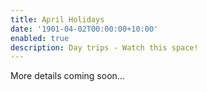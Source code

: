 ```yaml
---
title: April Holidays
date: '1901-04-02T00:00:00+10:00'
enabled: true
description: Day trips - Watch this space!
---
```

More details coming soon...
